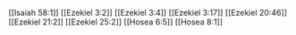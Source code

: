 [[Isaiah 58:1]]
[[Ezekiel 3:2]]
[[Ezekiel 3:4]]
[[Ezekiel 3:17]]
[[Ezekiel 20:46]]
[[Ezekiel 21:2]]
[[Ezekiel 25:2]]
[[Hosea 6:5]]
[[Hosea 8:1]]
